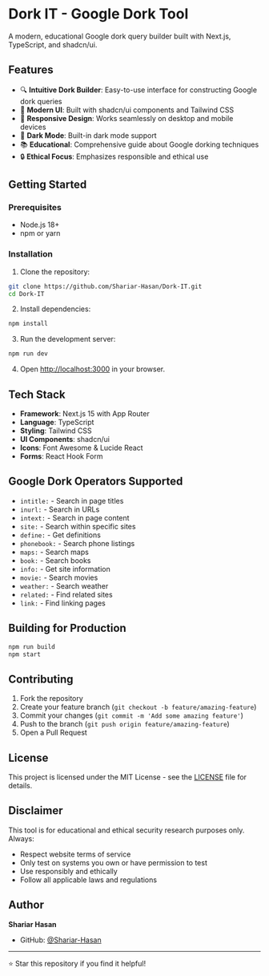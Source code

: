 # Dork IT - Google Dork Tool

A modern, educational Google dork query builder built with Next.js, TypeScript, and shadcn/ui.

## Features

- 🔍 **Intuitive Dork Builder**: Easy-to-use interface for constructing Google dork queries
- 🎨 **Modern UI**: Built with shadcn/ui components and Tailwind CSS
- 📱 **Responsive Design**: Works seamlessly on desktop and mobile devices
- 🌙 **Dark Mode**: Built-in dark mode support
- 📚 **Educational**: Comprehensive guide about Google dorking techniques
- 🔒 **Ethical Focus**: Emphasizes responsible and ethical use

## Getting Started

### Prerequisites

- Node.js 18+ 
- npm or yarn

### Installation

1. Clone the repository:
```bash
git clone https://github.com/Shariar-Hasan/Dork-IT.git
cd Dork-IT
```

2. Install dependencies:
```bash
npm install
```

3. Run the development server:
```bash
npm run dev
```

4. Open [http://localhost:3000](http://localhost:3000) in your browser.

## Tech Stack

- **Framework**: Next.js 15 with App Router
- **Language**: TypeScript
- **Styling**: Tailwind CSS
- **UI Components**: shadcn/ui
- **Icons**: Font Awesome & Lucide React
- **Forms**: React Hook Form

## Google Dork Operators Supported

- `intitle:` - Search in page titles
- `inurl:` - Search in URLs
- `intext:` - Search in page content
- `site:` - Search within specific sites
- `define:` - Get definitions
- `phonebook:` - Search phone listings
- `maps:` - Search maps
- `book:` - Search books
- `info:` - Get site information
- `movie:` - Search movies
- `weather:` - Search weather
- `related:` - Find related sites
- `link:` - Find linking pages

## Building for Production

```bash
npm run build
npm start
```

## Contributing

1. Fork the repository
2. Create your feature branch (`git checkout -b feature/amazing-feature`)
3. Commit your changes (`git commit -m 'Add some amazing feature'`)
4. Push to the branch (`git push origin feature/amazing-feature`)
5. Open a Pull Request

## License

This project is licensed under the MIT License - see the [LICENSE](LICENSE) file for details.

## Disclaimer

This tool is for educational and ethical security research purposes only. Always:
- Respect website terms of service
- Only test on systems you own or have permission to test
- Use responsibly and ethically
- Follow all applicable laws and regulations

## Author

**Shariar Hasan**
- GitHub: [@Shariar-Hasan](https://github.com/Shariar-Hasan)

---

⭐ Star this repository if you find it helpful!
